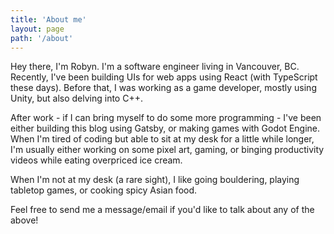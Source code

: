 ```yaml
---
title: 'About me'
layout: page
path: '/about'
---
```


Hey there, I'm Robyn. I'm a software engineer living in Vancouver, BC. Recently, I've been building UIs for web apps using React (with TypeScript these days). Before that, I was working as a game developer, mostly using Unity, but also delving into C++.

After work - if I can bring myself to do some more programming - I've been either building this blog using Gatsby, or making games with Godot Engine. When I'm tired of coding but able to sit at my desk for a little while longer, I'm usually either working on some pixel art, gaming, or binging productivity videos while eating overpriced ice cream.

When I'm not at my desk (a rare sight), I like going bouldering, playing tabletop games, or cooking spicy Asian food.

Feel free to send me a message/email if you'd like to talk about any of the above!
